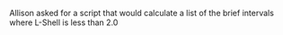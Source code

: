 Allison asked for a script that would calculate a list of the brief intervals 
where L-Shell is less than 2.0

